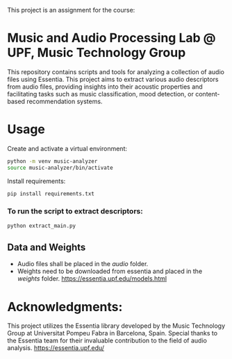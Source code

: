 This project is an assignment for the course:
# Music and Audio Processing Lab @ UPF, Music Technology Group

This repository contains scripts and tools for analyzing a collection of audio files using Essentia. This project aims to extract various audio descriptors from audio files, providing insights into their acoustic properties and facilitating tasks such as music classification, mood detection, or content-based recommendation systems.

# Usage
Create and activate a virtual environment:
```bash
python -m venv music-analyzer
source music-analyzer/bin/activate
```

Install requirements:
```bash
pip install requirements.txt
```
### To run the script to extract descriptors:
```bash
python extract_main.py
```

## Data and Weights
- Audio files shall be placed in the *audio* folder.
- Weights need to be downloaded from essentia and placed in the *weights* folder. https://essentia.upf.edu/models.html


# Acknowledgments:
This project utilizes the Essentia library developed by the Music Technology Group at Universitat Pompeu Fabra in Barcelona, Spain. Special thanks to the Essentia team for their invaluable contribution to the field of audio analysis. https://essentia.upf.edu/